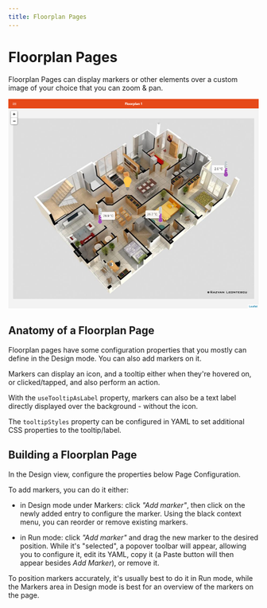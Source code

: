 ```yaml
---
title: Floorplan Pages
---
```


# Floorplan Pages

Floorplan Pages can display markers or other elements over a custom image of your choice that you can zoom & pan.

![Floorplan Example](./images/floorplan_example.png)

## Anatomy of a Floorplan Page

Floorplan pages have some configuration properties that you mostly can define in the Design mode.
You can also add markers on it.

Markers can display an icon, and a tooltip either when they're hovered on, or clicked/tapped, and also perform an action.

With the `useTooltipAsLabel` property, markers can also be a text label directly displayed over the background - without the icon.

The `tooltipStyles` property can be configured in YAML to set additional CSS properties to the tooltip/label.

## Building a Floorplan Page

In the Design view, configure the properties below Page Configuration.

To add markers, you can do it either:

- in Design mode under Markers: click *"Add marker"*, then click on the newly added entry to configure the marker.
Using the black context menu, you can reorder or remove existing markers.

- in Run mode: click *"Add marker"* and drag the new marker to the desired position.
While it's "selected", a popover toolbar will appear, allowing you to configure it, edit its YAML, copy it (a Paste button will then appear besides *Add Marker*), or remove it.

To position markers accurately, it's usually best to do it in Run mode, while the Markers area in Design mode is best for an overview of the markers on the page.

